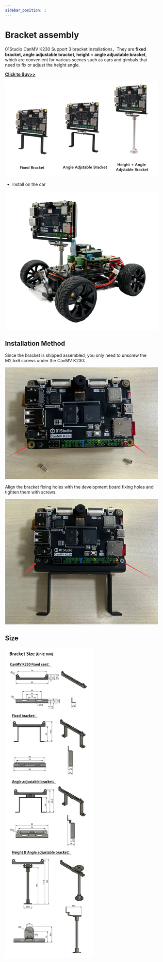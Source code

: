```yaml
---
sidebar_position: 3
---
```


# Bracket assembly

01Studio CanMV K230 Support 3 bracket installations，They are **fixed bracket, angle adjustable bracket, height + angle adjustable bracket**, which are convenient for various scenes such as cars and gimbals that need to fix or adjust the height angle.

[**Click to Buy>>**](https://www.aliexpress.com/item/1005007584918864.html)

![bracket](./img/bracket/bracket1.png)

- Install on the car

![bracket](./img/bracket/car.png)

## Installation Method

Since the bracket is shipped assembled, you only need to unscrew the M2.5x6 screws under the CanMV K230:

![bracket](./img/bracket/bracket2.png)

Align the bracket fixing holes with the development board fixing holes and tighten them with screws.

![bracket](./img/bracket/bracket4.png)

## Size

![bracket](./img/bracket/bracket5.png)